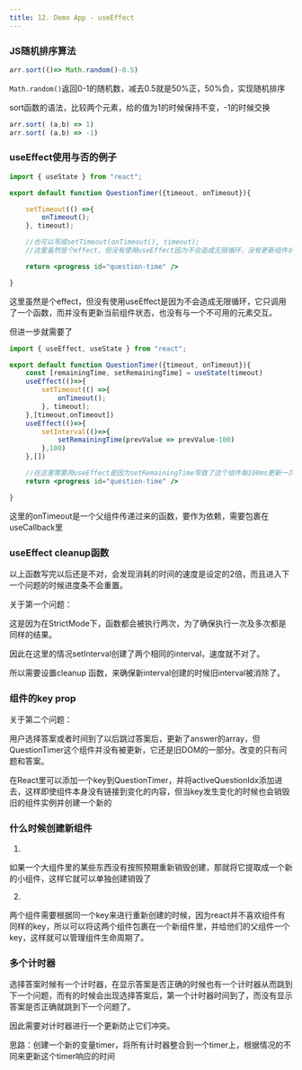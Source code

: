 ```yaml
---
title: 12. Demo App - useEffect
---
```

### JS随机排序算法

```js
arr.sort(()=> Math.random()-0.5)
```
`Math.random()`返回0-1的随机数，减去0.5就是50%正，50%负，实现随机排序

sort函数的语法，比较两个元素，给的值为1的时候保持不变，-1的时候交换
```js
arr.sort( (a,b) => 1)
arr.sort( (a,b) => -1)
```

### useEffect使用与否的例子
```jsx
import { useState } from "react";

export default function QuestionTimer({timeout, onTimeout}){

    setTimeout(() =>{
        onTimeout();
    }, timeout);

    //也可以写成setTimeout(onTimeout(), timeout);
    //这里虽然是个effect，但没有使用useEffect因为不会造成无限循环，没有更新组件状态，也没有与一个不可用的元素交互

    return <progress id="question-time" />

}
```
这里虽然是个effect，但没有使用useEffect是因为不会造成无限循环，它只调用了一个函数，而并没有更新当前组件状态，也没有与一个不可用的元素交互。

但进一步就需要了
```jsx
import { useEffect, useState } from "react";

export default function QuestionTimer({timeout, onTimeout}){
    const [remainingTime, setRemainingTime] = useState(timeout)
    useEffect(()=>{
        setTimeout(() =>{
            onTimeout();
        }, timeout);
    },[timeout,onTimeout])
    useEffect(()=>{
        setInterval(()=>{
            setRemainingTime(prevValue => prevValue-100)
        },100)
    },[])

    //在这里需要用useEffect是因为setRemainingTime导致了这个组件每100ms更新一次，也就会创建一个新的setTimeout和setInterval，所以需要用useEffect来确保timeout和interval不会一直被重新创建，而只有当依赖发生变化的时候才执行
    return <progress id="question-time" />

}
```

这里的onTimeout是一个父组件传递过来的函数，要作为依赖，需要包裹在useCallback里

### useEffect cleanup函数
以上函数写完以后还是不对，会发现消耗的时间的速度是设定的2倍，而且进入下一个问题的时候进度条不会重置。

关于第一个问题：

这是因为在StrictMode下，函数都会被执行两次，为了确保执行一次及多次都是同样的结果。

因此在这里的情况setInterval创建了两个相同的interval，速度就不对了。

所以需要设置cleanup 函数，来确保新interval创建的时候旧interval被消除了。

### 组件的key prop

关于第二个问题：

用户选择答案或者时间到了以后跳过答案后，更新了answer的array，但QuestionTimer这个组件并没有被更新，它还是旧DOM的一部分。改变的只有问题和答案。

在React里可以添加一个key到QuestionTimer，并将activeQuestionIdx添加进去，这样即使组件本身没有链接到变化的内容，但当key发生变化的时候也会销毁旧的组件实例并创建一个新的

### 什么时候创建新组件

1.
如果一个大组件里的某些东西没有按照预期重新销毁创建，那就将它提取成一个新的小组件，这样它就可以单独创建销毁了

2.
两个组件需要根据同一个key来进行重新创建的时候，因为react并不喜欢组件有同样的key，所以可以将这两个组件包裹在一个新组件里，并给他们的父组件一个key，这样就可以管理组件生命周期了。


### 多个计时器

选择答案时候有一个计时器，在显示答案是否正确的时候也有一个计时器从而跳到下一个问题，而有的时候会出现选择答案后，第一个计时器时间到了，而没有显示答案是否正确就跳到下一个问题了。

因此需要对计时器进行一个更新防止它们冲突。

思路：创建一个新的变量timer，将所有计时器整合到一个timer上，根据情况的不同来更新这个timer响应的时间
